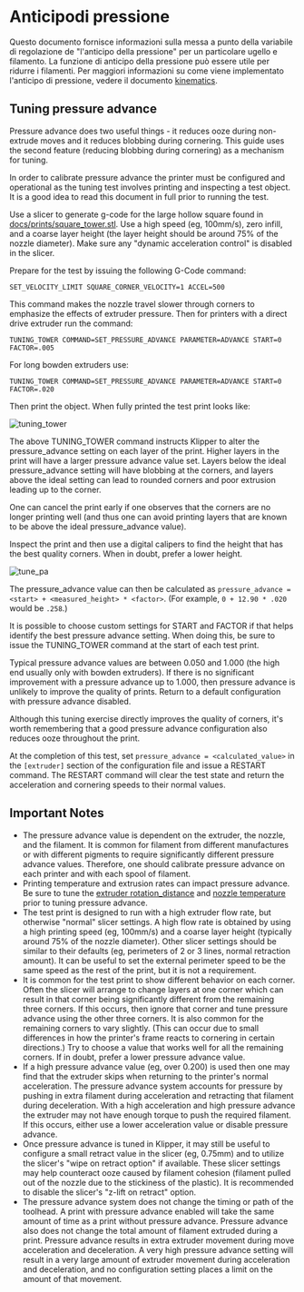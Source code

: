 # Anticipodi pressione

Questo documento fornisce informazioni sulla messa a punto della variabile di regolazione de "l'anticipo della pressione" per un particolare ugello e filamento. La funzione di anticipo della pressione può essere utile per ridurre i filamenti. Per maggiori informazioni su come viene implementato l'anticipo di pressione, vedere il documento [kinematics](Kinematics.md).

## Tuning pressure advance

Pressure advance does two useful things - it reduces ooze during non-extrude moves and it reduces blobbing during cornering. This guide uses the second feature (reducing blobbing during cornering) as a mechanism for tuning.

In order to calibrate pressure advance the printer must be configured and operational as the tuning test involves printing and inspecting a test object. It is a good idea to read this document in full prior to running the test.

Use a slicer to generate g-code for the large hollow square found in [docs/prints/square_tower.stl](prints/square_tower.stl). Use a high speed (eg, 100mm/s), zero infill, and a coarse layer height (the layer height should be around 75% of the nozzle diameter). Make sure any "dynamic acceleration control" is disabled in the slicer.

Prepare for the test by issuing the following G-Code command:

```
SET_VELOCITY_LIMIT SQUARE_CORNER_VELOCITY=1 ACCEL=500
```

This command makes the nozzle travel slower through corners to emphasize the effects of extruder pressure. Then for printers with a direct drive extruder run the command:

```
TUNING_TOWER COMMAND=SET_PRESSURE_ADVANCE PARAMETER=ADVANCE START=0 FACTOR=.005
```

For long bowden extruders use:

```
TUNING_TOWER COMMAND=SET_PRESSURE_ADVANCE PARAMETER=ADVANCE START=0 FACTOR=.020
```

Then print the object. When fully printed the test print looks like:

![tuning_tower](img/tuning_tower.jpg)

The above TUNING_TOWER command instructs Klipper to alter the pressure_advance setting on each layer of the print. Higher layers in the print will have a larger pressure advance value set. Layers below the ideal pressure_advance setting will have blobbing at the corners, and layers above the ideal setting can lead to rounded corners and poor extrusion leading up to the corner.

One can cancel the print early if one observes that the corners are no longer printing well (and thus one can avoid printing layers that are known to be above the ideal pressure_advance value).

Inspect the print and then use a digital calipers to find the height that has the best quality corners. When in doubt, prefer a lower height.

![tune_pa](img/tune_pa.jpg)

The pressure_advance value can then be calculated as `pressure_advance = <start> + <measured_height> * <factor>`. (For example, `0 + 12.90 * .020` would be `.258`.)

It is possible to choose custom settings for START and FACTOR if that helps identify the best pressure advance setting. When doing this, be sure to issue the TUNING_TOWER command at the start of each test print.

Typical pressure advance values are between 0.050 and 1.000 (the high end usually only with bowden extruders). If there is no significant improvement with a pressure advance up to 1.000, then pressure advance is unlikely to improve the quality of prints. Return to a default configuration with pressure advance disabled.

Although this tuning exercise directly improves the quality of corners, it's worth remembering that a good pressure advance configuration also reduces ooze throughout the print.

At the completion of this test, set `pressure_advance = <calculated_value>` in the `[extruder]` section of the configuration file and issue a RESTART command. The RESTART command will clear the test state and return the acceleration and cornering speeds to their normal values.

## Important Notes

* The pressure advance value is dependent on the extruder, the nozzle, and the filament. It is common for filament from different manufactures or with different pigments to require significantly different pressure advance values. Therefore, one should calibrate pressure advance on each printer and with each spool of filament.
* Printing temperature and extrusion rates can impact pressure advance. Be sure to tune the [extruder rotation_distance](Rotation_Distance.md#calibrating-rotation_distance-on-extruders) and [nozzle temperature](http://reprap.org/wiki/Triffid_Hunter%27s_Calibration_Guide#Nozzle_Temperature) prior to tuning pressure advance.
* The test print is designed to run with a high extruder flow rate, but otherwise "normal" slicer settings. A high flow rate is obtained by using a high printing speed (eg, 100mm/s) and a coarse layer height (typically around 75% of the nozzle diameter). Other slicer settings should be similar to their defaults (eg, perimeters of 2 or 3 lines, normal retraction amount). It can be useful to set the external perimeter speed to be the same speed as the rest of the print, but it is not a requirement.
* It is common for the test print to show different behavior on each corner. Often the slicer will arrange to change layers at one corner which can result in that corner being significantly different from the remaining three corners. If this occurs, then ignore that corner and tune pressure advance using the other three corners. It is also common for the remaining corners to vary slightly. (This can occur due to small differences in how the printer's frame reacts to cornering in certain directions.) Try to choose a value that works well for all the remaining corners. If in doubt, prefer a lower pressure advance value.
* If a high pressure advance value (eg, over 0.200) is used then one may find that the extruder skips when returning to the printer's normal acceleration. The pressure advance system accounts for pressure by pushing in extra filament during acceleration and retracting that filament during deceleration. With a high acceleration and high pressure advance the extruder may not have enough torque to push the required filament. If this occurs, either use a lower acceleration value or disable pressure advance.
* Once pressure advance is tuned in Klipper, it may still be useful to configure a small retract value in the slicer (eg, 0.75mm) and to utilize the slicer's "wipe on retract option" if available. These slicer settings may help counteract ooze caused by filament cohesion (filament pulled out of the nozzle due to the stickiness of the plastic). It is recommended to disable the slicer's "z-lift on retract" option.
* The pressure advance system does not change the timing or path of the toolhead. A print with pressure advance enabled will take the same amount of time as a print without pressure advance. Pressure advance also does not change the total amount of filament extruded during a print. Pressure advance results in extra extruder movement during move acceleration and deceleration. A very high pressure advance setting will result in a very large amount of extruder movement during acceleration and deceleration, and no configuration setting places a limit on the amount of that movement.
